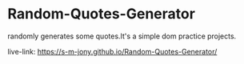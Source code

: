 # Random-Quotes-Generator
randomly generates some quotes.It's a simple dom practice projects.

live-link: https://s-m-jony.github.io/Random-Quotes-Generator/

